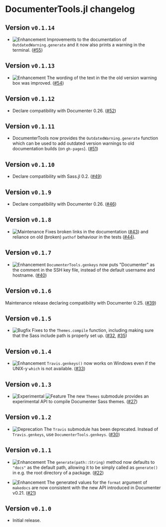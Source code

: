 # DocumenterTools.jl changelog

## Version `v0.1.14`

* ![Enhancement][badge-enhancement] Improvements to the documentation of `OutdatedWarning.generate` and it now also prints a warning in the terminal. ([#55][github-55])

## Version `v0.1.13`

* ![Enhancement][badge-enhancement] The wording of the text in the the old version warning box was improved. ([#54][github-54])

## Version `v0.1.12`

* Declare compatibility with Documenter 0.26. ([#52][github-52])

## Version `v0.1.11`

* DocumenterTools now provides the `OutdatedWarning.generate` function which can be used to add outdated version warnings to old documentation builds (on `gh-pages`). ([#51][github-51])

## Version `v0.1.10`

* Declare compatibility with Sass.jl 0.2. ([#49][github-49])

## Version `v0.1.9`

* Declare compatibility with Documenter 0.26. ([#46][github-46])

## Version `v0.1.8`

* ![Maintenance][badge-maintenance] Fixes broken links in the documentation ([#43][github-43]) and reliance on old (broken) `pathof` behaviour in the tests ([#44][github-44]).

## Version `v0.1.7`

* ![Enhancement][badge-enhancement] `DocumenterTools.genkeys` now puts "Documenter" as the comment in the SSH key file, instead of the default username and hostname. ([#40][github-40])

## Version `v0.1.6`

Maintenance release declaring compatibility with Documenter 0.25. ([#39][github-39])

## Version `v0.1.5`

* ![Bugfix][badge-bugfix] Fixes to the `Themes.compile` function, including making sure that the Sass include path is properly set up. ([#32][github-32], [#35][github-35])

## Version `v0.1.4`

* ![Enhancement][badge-enhancement] `Travis.genkeys()` now works on Windows even if the UNIX-y `which` is not available. ([#33][github-33])

## Version `v0.1.3`

* ![Experimental][badge-experimental] ![Feature][badge-feature] The new `Themes` submodule provides an experimental API to compile Documenter Sass themes. ([#27][github-27])

## Version `v0.1.2`

* ![Deprecation][badge-deprecation] The `Travis` submodule has been deprecated. Instead of `Travis.genkeys`, use `DocumenterTools.genkeys`. ([#30][github-30])

## Version `v0.1.1`

* ![Enhancement][badge-enhancement] The `generate(path::String)` method now defaults to `"docs"` as the default path, allowing it to be simply called as `generate()` in e.g. the root directory of a package. ([#22][github-22])

* ![Enhancement][badge-enhancement] The generated values for the `format` argument of `makedocs` are now consistent with the new API introduced in Documenter v0.21. ([#21][github-21])

## Version `v0.1.0`

* Initial release.


[github-21]: https://github.com/JuliaDocs/DocumenterTools.jl/pull/21
[github-22]: https://github.com/JuliaDocs/DocumenterTools.jl/pull/22
[github-27]: https://github.com/JuliaDocs/DocumenterTools.jl/pull/27
[github-30]: https://github.com/JuliaDocs/DocumenterTools.jl/pull/30
[github-32]: https://github.com/JuliaDocs/DocumenterTools.jl/pull/32
[github-33]: https://github.com/JuliaDocs/DocumenterTools.jl/pull/33
[github-35]: https://github.com/JuliaDocs/DocumenterTools.jl/pull/35
[github-39]: https://github.com/JuliaDocs/DocumenterTools.jl/pull/39
[github-40]: https://github.com/JuliaDocs/DocumenterTools.jl/pull/40
[github-43]: https://github.com/JuliaDocs/DocumenterTools.jl/pull/43
[github-44]: https://github.com/JuliaDocs/DocumenterTools.jl/pull/44
[github-46]: https://github.com/JuliaDocs/DocumenterTools.jl/pull/46
[github-49]: https://github.com/JuliaDocs/DocumenterTools.jl/pull/49
[github-51]: https://github.com/JuliaDocs/DocumenterTools.jl/pull/51
[github-52]: https://github.com/JuliaDocs/DocumenterTools.jl/pull/52
[github-54]: https://github.com/JuliaDocs/DocumenterTools.jl/pull/54
[github-55]: https://github.com/JuliaDocs/DocumenterTools.jl/pull/55


[badge-breaking]: https://img.shields.io/badge/BREAKING-red.svg
[badge-deprecation]: https://img.shields.io/badge/deprecation-orange.svg
[badge-feature]: https://img.shields.io/badge/feature-green.svg
[badge-enhancement]: https://img.shields.io/badge/enhancement-blue.svg
[badge-bugfix]: https://img.shields.io/badge/bugfix-purple.svg
[badge-experimental]: https://img.shields.io/badge/experimental-lightgrey.svg
[badge-maintenance]: https://img.shields.io/badge/maintenance-gray.svg

<!--
# Badges

![BREAKING][badge-breaking]
![Deprecation][badge-deprecation]
![Feature][badge-feature]
![Enhancement][badge-enhancement]
![Bugfix][badge-bugfix]
![Experimental][badge-experimental]
![Maintenance][badge-maintenance]
-->
